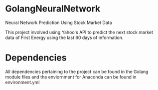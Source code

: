 # GolangNeuralNetwork
Neural Network Prediction Using Stock Market Data

This project involved using Yahoo's API to predict the next stock market data of First Energy using the last 60 days of information. 

# Dependencies 

All dependencies pertaining to the project can be found in the Golang module files and the enviornment for Anaconda can be found in
environment.yml